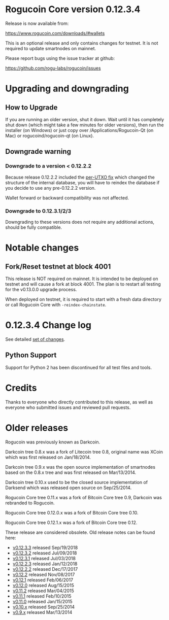 Rogucoin Core version 0.12.3.4
==========================

Release is now available from:

  <https://www.rogucoin.com/downloads/#wallets>

This is an optional release and only contains changes for testnet. It is not required to update smartnodes on mainnet.

Please report bugs using the issue tracker at github:

  <https://github.com/rogu-labs/rogucoin/issues>


Upgrading and downgrading
=========================

How to Upgrade
--------------

If you are running an older version, shut it down. Wait until it has completely
shut down (which might take a few minutes for older versions), then run the
installer (on Windows) or just copy over /Applications/Rogucoin-Qt (on Mac) or
rogucoind/rogucoin-qt (on Linux).

Downgrade warning
-----------------

### Downgrade to a version < 0.12.2.2

Because release 0.12.2.2 included the [per-UTXO fix](release-notes/rogucoin/release-notes-0.12.2.2.md#per-utxo-fix)
which changed the structure of the internal database, you will have to reindex
the database if you decide to use any pre-0.12.2.2 version.

Wallet forward or backward compatibility was not affected.

### Downgrade to 0.12.3.1/2/3

Downgrading to these versions does not require any additional actions, should be
fully compatible.


Notable changes
===============

Fork/Reset testnet at block 4001
--------------------------------

This release is NOT required on mainnet. It is intended to be deployed on testnet and will cause a fork at block 4001.
The plan is to restart all testing for the v0.13.0.0 upgrade process.

When deployed on testnet, it is required to start with a fresh data directory or call Rogucoin Core with `-reindex-chainstate`.

0.12.3.4 Change log
===================

See detailed [set of changes](https://github.com/rogu-labs/rogucoin.compare/v0.12.3.3...rogucoin:v0.12.3.4).

Python Support
--------------

Support for Python 2 has been discontinued for all test files and tools.

Credits
=======

Thanks to everyone who directly contributed to this release,
as well as everyone who submitted issues and reviewed pull requests.


Older releases
==============

Rogucoin was previously known as Darkcoin.

Darkcoin tree 0.8.x was a fork of Litecoin tree 0.8, original name was XCoin
which was first released on Jan/18/2014.

Darkcoin tree 0.9.x was the open source implementation of smartnodes based on
the 0.8.x tree and was first released on Mar/13/2014.

Darkcoin tree 0.10.x used to be the closed source implementation of Darksend
which was released open source on Sep/25/2014.

Rogucoin Core tree 0.11.x was a fork of Bitcoin Core tree 0.9,
Darkcoin was rebranded to Rogucoin.

Rogucoin Core tree 0.12.0.x was a fork of Bitcoin Core tree 0.10.

Rogucoin Core tree 0.12.1.x was a fork of Bitcoin Core tree 0.12.

These release are considered obsolete. Old release notes can be found here:

- [v0.12.3.3](https://github.com/rogu-labs/rogucoin/blob/master/doc/release-notes/rogucoin/release-notes-0.12.3.3.md) released Sep/19/2018
- [v0.12.3.2](https://github.com/rogu-labs/rogucoin/blob/master/doc/release-notes/rogucoin/release-notes-0.12.3.2.md) released Jul/09/2018
- [v0.12.3.1](https://github.com/rogu-labs/rogucoin/blob/master/doc/release-notes/rogucoin/release-notes-0.12.3.1.md) released Jul/03/2018
- [v0.12.2.3](https://github.com/rogu-labs/rogucoin/blob/master/doc/release-notes/rogucoin/release-notes-0.12.2.3.md) released Jan/12/2018
- [v0.12.2.2](https://github.com/rogu-labs/rogucoin/blob/master/doc/release-notes/rogucoin/release-notes-0.12.2.2.md) released Dec/17/2017
- [v0.12.2](https://github.com/rogu-labs/rogucoin/blob/master/doc/release-notes/rogucoin/release-notes-0.12.2.md) released Nov/08/2017
- [v0.12.1](https://github.com/rogu-labs/rogucoin/blob/master/doc/release-notes/rogucoin/release-notes-0.12.1.md) released Feb/06/2017
- [v0.12.0](https://github.com/rogu-labs/rogucoin/blob/master/doc/release-notes/rogucoin/release-notes-0.12.0.md) released Aug/15/2015
- [v0.11.2](https://github.com/rogu-labs/rogucoin/blob/master/doc/release-notes/rogucoin/release-notes-0.11.2.md) released Mar/04/2015
- [v0.11.1](https://github.com/rogu-labs/rogucoin/blob/master/doc/release-notes/rogucoin/release-notes-0.11.1.md) released Feb/10/2015
- [v0.11.0](https://github.com/rogu-labs/rogucoin/blob/master/doc/release-notes/rogucoin/release-notes-0.11.0.md) released Jan/15/2015
- [v0.10.x](https://github.com/rogu-labs/rogucoin/blob/master/doc/release-notes/rogucoin/release-notes-0.10.0.md) released Sep/25/2014
- [v0.9.x](https://github.com/rogu-labs/rogucoin/blob/master/doc/release-notes/rogucoin/release-notes-0.9.0.md) released Mar/13/2014

